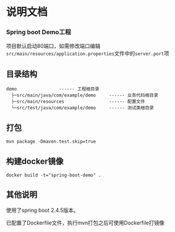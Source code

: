 # 说明文档

### Spring boot Demo工程
项目默认启动80端口，如需修改端口编辑`src/main/resources/application.properties`文件中的`server.port`项

## 目录结构
```
demo                ------ 工程根目录
  ├─src/main/java/com/example/demo     ------ 业务代码根目录
  ├─src/main/resources                 ------ 配置文件
  └─src/test/java/com/example/demo     ------ 测试类根目录
```

## 打包

```
mvn package -Dmaven.test.skip=true
```

## 构建docker镜像

```
docker build -t="spring-boot-demo" .
```


## 其他说明
使用了spring boot 2.4.5版本。

已配置了Dockerfile文件，执行mvn打包之后可使用Dockerfile打镜像


